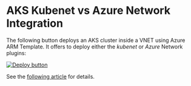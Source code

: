 # AKS Kubenet vs Azure Network Integration

The following button deploys an AKS cluster inside a VNET using Azure ARM Template.  It offers to deploy either the *kubenet* or *Azure* Network plugins:

[![Deploy button](http://azuredeploy.net/deploybutton.png)](https://portal.azure.com/#create/Microsoft.Template/uri/https%3A%2F%2Fraw.githubusercontent.com%2Fvplauzon%2Faks%2Fmaster%2Faks-kubenet%2Fdeploy.json)

See the [following article](https://vincentlauzon.com/2018/09/06/aks-with-kubenet-vs-azure-networking-plug-in/) for details.

